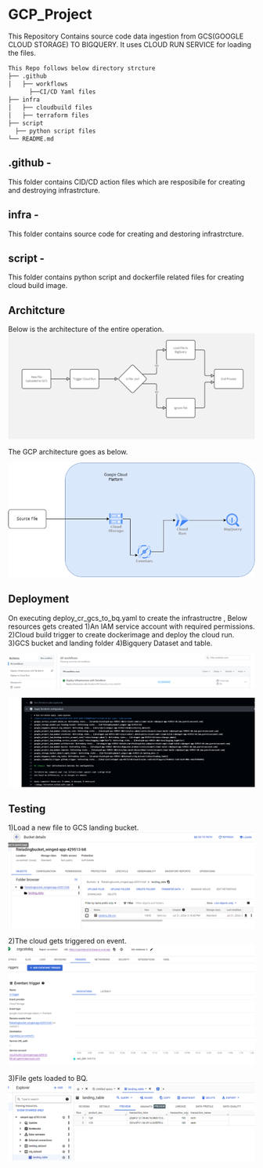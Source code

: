 # GCP_Project

This Repository Contains source code data ingestion from GCS(GOOGLE CLOUD STORAGE) TO BIGQUERY.
It uses CLOUD RUN SERVICE for loading the files.

```
This Repo follows below directory strcture 
├── .github
│   ├── workflows
      ├──CI/CD Yaml files
├── infra
│   ├── cloudbuild files
│   ├── terraform files
├── script
  ├── python script files
└── README.md
```

## .github - 
This folder contains CID/CD action files which are resposibile for creating and destroying infrastrcture.

## infra - 
This folder contains source code for creating and destoring infrastrcture.

## script - 
This folder contains python script and dockerfile related files for creating cloud build image.

## Architcture
Below is the architecture of the entire operation.
![FLowchart](/Flowchart.jpg)

The GCP architecture goes as below.


![Architecture](/GCP_Arch.png)

## Deployment 
On executing deploy_cr_gcs_to_bq.yaml to create the infrastructre , Below resources gets created
1)An IAM service account with required permissions.
2)Cloud build trigger to create dockerimage and deploy the cloud run.
3)GCS bucket and landing folder
4)Bigquery Dataset and table.

![Infra](/Deploy_infra.PNG)

![deploy](/terraform.PNG)

## Testing 

1)Load a new file to GCS landing bucket.
![GCS](/GCS.PNG)

2)The cloud gets triggered on event.
![event](/trigger.PNG)

3)File gets loaded to BQ.
![Bq](/BQ.PNG)






